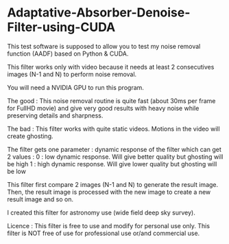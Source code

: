 # Adaptative-Absorber-Denoise-Filter-using-CUDA

This test software is supposed to allow you to test my noise removal function (AADF) based on Python & CUDA.

This filter works only with video because it needs at least 2 consecutives images (N-1 and N) to perform noise removal.

You will need a NVIDIA GPU to run this program.

The good :
This noise removal routine is quite fast (about 30ms per frame for FullHD movie) and give very good results with heavy noise while preserving details and sharpness.

The bad :
This filter works with quite static videos. Motions in the video will create ghosting.

The filter gets one parameter : dynamic response of the filter which can get 2 values :
0 : low dynamic response. Will give better quality but ghosting will be high
1 : high dynamic response. Will give lower quality but ghosting will be low

This filter first compare 2 images (N-1 and N) to generate the result image. Then, the result image is processed with the new image to create a new result image and so on.

I created this filter for astronomy use (wide field deep sky survey).

Licence :
This filter is free to use and modify for personal use only.
This filter is NOT free of use for professional use or/and commercial use.
